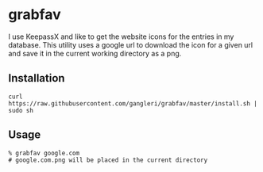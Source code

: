 # grabfav
I use KeepassX and like to get the website icons for the entries in my database. 
This utility uses a google url to download the icon for a given url and save it
in the current working directory as a png.


## Installation
```
curl https://raw.githubusercontent.com/gangleri/grabfav/master/install.sh | sudo sh
```

## Usage
```
% grabfav google.com
# google.com.png will be placed in the current directory
```


